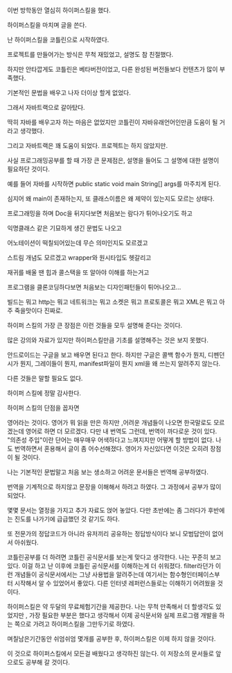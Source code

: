 

이번 방학동안 열심히 하이퍼스킬을 했다.

하이퍼스킬을 마치며 글을 쓴다.



난 하이퍼스킬을 코틀린으로 시작하였다.

프로젝트를 만들어가는 방식은 무척 재밌었고, 설명도 참 친절했다.

하지만 안타깝게도 코틀린은 베타버전이었고, 다른 완성된 버전들보다 컨텐츠가 많이 부족했다.

기본적인 문법을 배우고 나자 더이상 할게 없었다.

그래서 자바트랙으로 갈아탔다.

딱히 자바를 배우고자 하는 마음은 없었지만 코틀린이 자바유래언어인만큼 도움이 될 거라고 생각했다.

그리고 자바트랙은 꽤 도움이 되었다. 프로젝트는 하지 않았지만.



사실 프로그래밍공부를 할 때 가장 큰 문제점은, 설명을 들어도 그 설명에 대한 설명이 필요하단 것이다.

예를 들어 자바를 시작하면 public static void main String[] args를 마주치게 된다.

심지어 왜 main이 존재하는지, 또 클래스이름은 왜 제약이 있는지도 모르는 상태다.

프로그래밍을 하며 Doc을 뒤지다보면 처음보는 람다가 튀어나오기도 하고

익명클래스 같은 기묘하게 생긴 문법도 나오고

어노테이션이 떡칠되어있는데 무슨 의미인지도 모르겠고

스트림 개념도 모르겠고 wrapper와 원시타입도 헷갈리고

재귀를 배울 땐 힙과 콜스택을 또 알아야 이해를 하는거고

프로그램을 클론코딩하다보면 처음보는 디자인패턴들이 튀어나오고...

빌드는 뭐고 http는 뭐고 네트워크는 뭐고 소켓은 뭐고 프로토콜은 뭐고 XML은 뭐고 아주 죽을맛이다 진짜로.





하이퍼 스킬의 가장 큰 장점은 이런 것들을 모두 설명해 준다는 것이다.

많은 강의와 자료가 있지만 하이퍼스킬만큼 기초를 설명해주는 것은 보지 못했다.

안드로이드는 구글을 보고 배우면 된다고 한다. 하지만 구글은 콜백 함수가 뭔지, 디펜던시가 뭔지, 그레이들이 뭔지, manifest파일이 뭔지 xml을 왜 쓰는지 알려주지 않는다.

다른 것들은 말할 필요도 없다.

하이퍼 스킬에 정말 감사한다.





하이퍼 스킬의 단점을 꼽자면

영어라는 것이다. 영어가 뭐 읽을 만은 하지만 ,어려운 개념들이 나오면 한국말로도 모르겠는데 영어로 하면 더 모르겠다. 다만 내 번역도 그런데, 번역이 까다로운 것이 있다. "의존성 주입"이란 단어는 매우매우 어색하다고 느껴지지만 어떻게 할 방법이 없다. 나도 번역하면서 혼용해서 글이 좀 어수선해졌다. 영어가 자신있다면 이것은 오히려 장점이 될 것이다.

나는 기본적인 문법말고 처음 보는 생소하고 어려운 문서들은 번역해 공부하였다.

번역을 기계적으로 하지않고 문장을 이해해서 하려고 하였다. 그 과정에서 공부가 많이 되었다.

몇몇 문서는 열정을 가지고 추가 자료도 얹어 놓았다. 다만 초반에는 좀 그러다가 후반에는 진도를 나가기에 급급했던 것 같기도 하다.

또 전문가의 정답코드가 아니라 유저끼리 공유하는 정답방식이다 보니 모범답안이 없어서 아쉬웠다.





코틀린공부를 더 하려면 코틀린 공식문서를 보는게 맞다고 생각한다. 나는 꾸준히 보고 있다. 이걸 하고 난 이후에 코틀린 공식문서를 이해하는게 더 쉬워졌다. filter라던가 이런 개념들이 공식문서에서는 그냥 사용법을 알려주는데 여기서는 함수형인터페이스부터 시작해서 알 수 있었어서 좋았다. 다른 인터넷 레퍼런스들로는 이해하기 어려웠을 것이다.



하이퍼스킬은 약 두달의 무료체험기간을 제공한다. 나는 무척 만족해서 더 할생각도 있었지만 , 가장 필요한 부분은 했다고 생각해서 이제 공식문서와 실제 프로그램 개발을 하는 쪽으로 가려고 하이퍼스킬을 그만두기로 하였다.



며칠남은기간동안 쉬엄쉬엄 몇개를 공부한 후, 하이퍼스킬은 이제 하지 않을 것이다.

이 것으로 하이퍼스킬에서 모든걸 배웠다고 생각하진 않는다. 이 저장소의 문서들로 앞으로도 공부해 갈 것이다.
